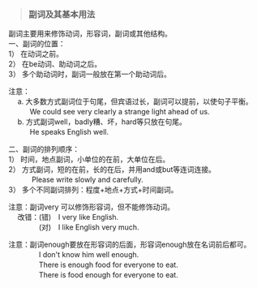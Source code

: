 > ### 副词及其基本用法

 副词主要用来修饰动词，形容词，副词或其他结构。 <br>
一、副词的位置： <br>
1） 在动词之前。 <br>
2） 在be动词、助动词之后。　  <br>
3） 多个助动词时，副词一般放在第一个助动词后。 <br>

注意： <br>
　 a. 大多数方式副词位于句尾，但宾语过长，副词可以提前，以使句子平衡。  <br>
　　　We could see very clearly a strange light ahead of us. <br>
　 b. 方式副词well，badly糟、坏，hard等只放在句尾。 <br>
　　　He speaks English well. <br>

二、副词的排列顺序： <br>
1） 时间，地点副词，小单位的在前，大单位在后。 <br>
2） 方式副词，短的在前，长的在后，并用and或but等连词连接。 <br>
　　　 Please write slowly and carefully. <br>
3） 多个不同副词排列：程度+地点+方式+时间副词。 <br>

注意：副词very 可以修饰形容词，但不能修饰动词。 <br>
　 改错：(错)　I very like English. <br>
　　　　 (对)　I like English very much. <br>

注意：副词enough要放在形容词的后面，形容词enough放在名词前后都可。 <br>
　　　　 I don't know him well enough. <br>
　　　　 There is enough food for everyone to eat. <br>
　　　　 There is food enough for everyone to eat. <br>
